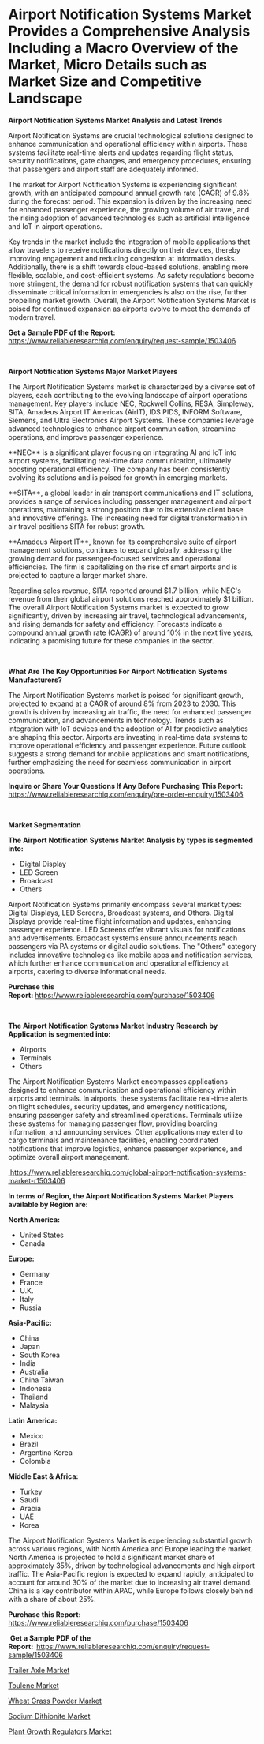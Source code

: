 <p><h1>Airport Notification Systems Market Provides a Comprehensive Analysis Including a Macro Overview of the Market, Micro Details such as Market Size and Competitive Landscape</h1></p><p><strong>Airport Notification Systems Market Analysis and Latest Trends</strong></p>
<p><p>Airport Notification Systems are crucial technological solutions designed to enhance communication and operational efficiency within airports. These systems facilitate real-time alerts and updates regarding flight status, security notifications, gate changes, and emergency procedures, ensuring that passengers and airport staff are adequately informed.</p><p>The market for Airport Notification Systems is experiencing significant growth, with an anticipated compound annual growth rate (CAGR) of 9.8% during the forecast period. This expansion is driven by the increasing need for enhanced passenger experience, the growing volume of air travel, and the rising adoption of advanced technologies such as artificial intelligence and IoT in airport operations. </p><p>Key trends in the market include the integration of mobile applications that allow travelers to receive notifications directly on their devices, thereby improving engagement and reducing congestion at information desks. Additionally, there is a shift towards cloud-based solutions, enabling more flexible, scalable, and cost-efficient systems. As safety regulations become more stringent, the demand for robust notification systems that can quickly disseminate critical information in emergencies is also on the rise, further propelling market growth. Overall, the Airport Notification Systems Market is poised for continued expansion as airports evolve to meet the demands of modern travel.</p></p>
<p><strong>Get a Sample PDF of the Report:&nbsp;</strong> <a href="https://www.reliableresearchiq.com/enquiry/request-sample/1503406?utm_campaign=1834&utm_medium=2&utm_source=Github&utm_content=ia&utm_term=08122024&utm_id=airport-notification-systems">https://www.reliableresearchiq.com/enquiry/request-sample/1503406</a></p>
<p>&nbsp;</p>
<p><strong>Airport Notification Systems Major Market Players</strong></p>
<p><p>The Airport Notification Systems market is characterized by a diverse set of players, each contributing to the evolving landscape of airport operations management. Key players include NEC, Rockwell Collins, RESA, Simpleway, SITA, Amadeus Airport IT Americas (AirIT), IDS PIDS, INFORM Software, Siemens, and Ultra Electronics Airport Systems. These companies leverage advanced technologies to enhance airport communication, streamline operations, and improve passenger experience.</p><p>**NEC** is a significant player focusing on integrating AI and IoT into airport systems, facilitating real-time data communication, ultimately boosting operational efficiency. The company has been consistently evolving its solutions and is poised for growth in emerging markets.</p><p>**SITA**, a global leader in air transport communications and IT solutions, provides a range of services including passenger management and airport operations, maintaining a strong position due to its extensive client base and innovative offerings. The increasing need for digital transformation in air travel positions SITA for robust growth.</p><p>**Amadeus Airport IT**, known for its comprehensive suite of airport management solutions, continues to expand globally, addressing the growing demand for passenger-focused services and operational efficiencies. The firm is capitalizing on the rise of smart airports and is projected to capture a larger market share.</p><p>Regarding sales revenue, SITA reported around $1.7 billion, while NEC's revenue from their global airport solutions reached approximately $1 billion. The overall Airport Notification Systems market is expected to grow significantly, driven by increasing air travel, technological advancements, and rising demands for safety and efficiency. Forecasts indicate a compound annual growth rate (CAGR) of around 10% in the next five years, indicating a promising future for these companies in the sector.</p></p>
<p>&nbsp;</p>
<p><strong>What Are The Key Opportunities For Airport Notification Systems Manufacturers?</strong></p>
<p><p>The Airport Notification Systems market is poised for significant growth, projected to expand at a CAGR of around 8% from 2023 to 2030. This growth is driven by increasing air traffic, the need for enhanced passenger communication, and advancements in technology. Trends such as integration with IoT devices and the adoption of AI for predictive analytics are shaping this sector. Airports are investing in real-time data systems to improve operational efficiency and passenger experience. Future outlook suggests a strong demand for mobile applications and smart notifications, further emphasizing the need for seamless communication in airport operations.</p></p>
<p><strong>Inquire or Share Your Questions If Any Before Purchasing This Report:</strong> <a href="https://www.reliableresearchiq.com/enquiry/pre-order-enquiry/1503406?utm_campaign=1834&utm_medium=2&utm_source=Github&utm_content=ia&utm_term=08122024&utm_id=airport-notification-systems">https://www.reliableresearchiq.com/enquiry/pre-order-enquiry/1503406</a></p>
<p>&nbsp;</p>
<p><strong>Market Segmentation</strong></p>
<p><strong>The Airport Notification Systems Market Analysis by types is segmented into:</strong></p>
<p><ul><li>Digital Display</li><li>LED Screen</li><li>Broadcast</li><li>Others</li></ul></p>
<p><p>Airport Notification Systems primarily encompass several market types: Digital Displays, LED Screens, Broadcast systems, and Others. Digital Displays provide real-time flight information and updates, enhancing passenger experience. LED Screens offer vibrant visuals for notifications and advertisements. Broadcast systems ensure announcements reach passengers via PA systems or digital audio solutions. The "Others" category includes innovative technologies like mobile apps and notification services, which further enhance communication and operational efficiency at airports, catering to diverse informational needs.</p></p>
<p><strong>Purchase this Report:&nbsp;</strong><a href="https://www.reliableresearchiq.com/purchase/1503406?utm_campaign=1834&utm_medium=2&utm_source=Github&utm_content=ia&utm_term=08122024&utm_id=airport-notification-systems">https://www.reliableresearchiq.com/purchase/1503406</a></p>
<p>&nbsp;</p>
<p><strong>The Airport Notification Systems Market Industry Research by Application is segmented into:</strong></p>
<p><ul><li>Airports</li><li>Terminals</li><li>Others</li></ul></p>
<p><p>The Airport Notification Systems Market encompasses applications designed to enhance communication and operational efficiency within airports and terminals. In airports, these systems facilitate real-time alerts on flight schedules, security updates, and emergency notifications, ensuring passenger safety and streamlined operations. Terminals utilize these systems for managing passenger flow, providing boarding information, and announcing services. Other applications may extend to cargo terminals and maintenance facilities, enabling coordinated notifications that improve logistics, enhance passenger experience, and optimize overall airport management.</p></p>
<p><a href="https://www.reliableresearchiq.com/global-airport-notification-systems-market-r1503406?utm_campaign=1834&utm_medium=2&utm_source=Github&utm_content=ia&utm_term=08122024&utm_id=airport-notification-systems">&nbsp;https://www.reliableresearchiq.com/global-airport-notification-systems-market-r1503406</a></p>
<p><strong>In terms of Region, the Airport Notification Systems Market Players available by Region are:</strong></p>
<p>
    <p> <strong> North America: </strong>
        <ul>
            <li>United States</li>
            <li>Canada</li>
        </ul>
        </p> 
    <p> <strong> Europe: </strong>
        <ul>
            <li>Germany</li>
            <li>France</li>
            <li>U.K.</li>
            <li>Italy</li>
            <li>Russia</li>
        </ul>
        </p> 
    <p> <strong> Asia-Pacific: </strong>
        <ul>
            <li>China</li>
            <li>Japan</li>
            <li>South Korea</li>
            <li>India</li>
            <li>Australia</li>
            <li>China Taiwan</li>
            <li>Indonesia</li>
            <li>Thailand</li>
            <li>Malaysia</li>
        </ul>
        </p> 
    <p> <strong> Latin America: </strong>
        <ul>
            <li>Mexico</li>
            <li>Brazil</li>
            <li>Argentina Korea</li>
            <li>Colombia</li>
        </ul>
        </p> 
    <p> <strong> Middle East & Africa: </strong>
        <ul>
            <li>Turkey</li>
            <li>Saudi</li>
            <li>Arabia</li>
            <li>UAE</li>
            <li>Korea</li>
        </ul>
    </p>
    </p>
<p><p>The Airport Notification Systems Market is experiencing substantial growth across various regions, with North America and Europe leading the market. North America is projected to hold a significant market share of approximately 35%, driven by technological advancements and high airport traffic. The Asia-Pacific region is expected to expand rapidly, anticipated to account for around 30% of the market due to increasing air travel demand. China is a key contributor within APAC, while Europe follows closely behind with a share of about 25%.</p></p>
<p><strong>Purchase this Report: </strong><a href="https://www.reliableresearchiq.com/purchase/1503406?utm_campaign=1834&utm_medium=2&utm_source=Github&utm_content=ia&utm_term=08122024&utm_id=airport-notification-systems">https://www.reliableresearchiq.com/purchase/1503406</a></p>
<p>&nbsp;<strong>Get a Sample PDF of the Report:&nbsp;&nbsp;</strong><a href="https://www.reliableresearchiq.com/enquiry/request-sample/1503406?utm_campaign=1834&utm_medium=2&utm_source=Github&utm_content=ia&utm_term=08122024&utm_id=airport-notification-systems">https://www.reliableresearchiq.com/enquiry/request-sample/1503406</a></p>
<p><strong></strong></p>
<p><p><a href="https://www.linkedin.com/pulse/t-insight-dial-ziosf?utm_campaign=1834&utm_medium=2&utm_source=Github&utm_content=ia&utm_term=08122024&utm_id=airport-notification-systems">Trailer Axle Market</a></p><p><a href="https://www.linkedin.com/pulse/t-insight-dial-ziosf?utm_campaign=1834&utm_medium=2&utm_source=Github&utm_content=ia&utm_term=08122024&utm_id=airport-notification-systems">Toulene Market</a></p><p><a href="https://www.linkedin.com/pulse/t-insight-dial-ziosf?utm_campaign=1834&utm_medium=2&utm_source=Github&utm_content=ia&utm_term=08122024&utm_id=airport-notification-systems">Wheat Grass Powder Market</a></p><p><a href="https://www.linkedin.com/pulse/t-insight-dial-ziosf?utm_campaign=1834&utm_medium=2&utm_source=Github&utm_content=ia&utm_term=08122024&utm_id=airport-notification-systems">Sodium Dithionite Market</a></p><p><a href="https://www.linkedin.com/pulse/t-insight-dial-ziosf?utm_campaign=1834&utm_medium=2&utm_source=Github&utm_content=ia&utm_term=08122024&utm_id=airport-notification-systems">Plant Growth Regulators Market</a></p></p>